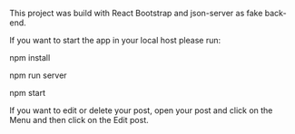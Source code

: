 
This project was build with React Bootstrap and json-server as fake back-end.

If you want to start the app in your local host please run:

npm install

npm run server

npm start

If you want to edit or delete your post, open your post and click on the Menu and then click on the Edit post.

